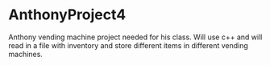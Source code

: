 # AnthonyProject4
Anthony vending machine project needed for his class.  Will use c++ and will read in a file with inventory and store different items in different vending machines.
